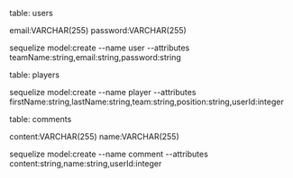 table: users

email:VARCHAR(255)
password:VARCHAR(255)

sequelize model:create --name user --attributes teamName:string,email:string,password:string


table: players

sequelize model:create --name player --attributes firstName:string,lastName:string,team:string,position:string,userId:integer



table: comments

content:VARCHAR(255)
name:VARCHAR(255)

sequelize model:create --name comment --attributes content:string,name:string,userId:integer